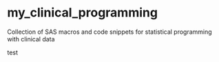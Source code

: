 # my_clinical_programming
Collection of SAS macros and code snippets for statistical programming with clinical data

test
